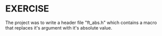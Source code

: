 # EXERCISE

The project was to write a header file "ft_abs.h" which contains a macro that replaces it's argument with it's absolute value.